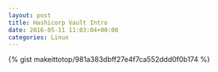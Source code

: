 ```yaml
---
layout: post                                                                                                              
title: Hashicorp Vault Intro                                                                                                                       
date: 2016-05-11 11:03:04+00:00                                                                                                                        
categories: Linux                                                                                                                
---                                                                                                                              
```


{% gist makeittotop/981a383dbff27e4f7ca552ddd0f0b174 %}                                                                                                           

